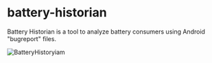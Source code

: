 battery-historian
=================

Battery Historian is a tool to analyze battery consumers using Android "bugreport" files.

![BatteryHistoryiam](https://github.com/ssegma/battery-historianhorn/blob/wear/stockwearable.jpg)
